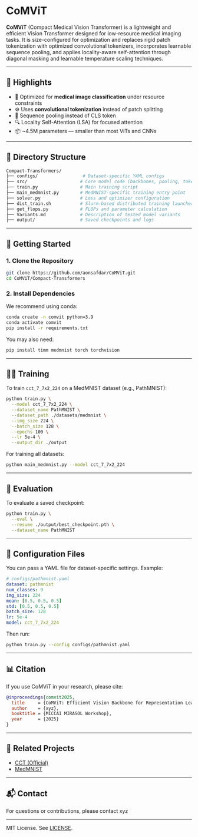 # CoMViT

**CoMViT** (Compact Medical Vision Transformer) is a lightweight and efficient Vision Transformer designed for low-resource medical imaging tasks. It is size-configured for optimization and replaces rigid patch tokenization with optimized convolutional tokenizers, incorporates learnable sequence pooling, and applies locality-aware self-attention through diagonal masking and learnable temperature scaling techniques.

---

## 🔬 Highlights

- 🧠 Optimized for **medical image classification** under resource constraints
- ⚙️ Uses **convolutional tokenization** instead of patch splitting
- 🧩 Sequence pooling instead of CLS token
- 🔍 Locality Self-Attention (LSA) for focused attention
- 📦 ~4.5M parameters — smaller than most ViTs and CNNs

---

## 📁 Directory Structure
```bash
Compact-Transformers/
├── configs/                 # Dataset-specific YAML configs
├── src/                    # Core model code (backbones, pooling, tokenizer)
├── train.py                # Main training script
├── main_medmnist.py        # MedMNIST-specific training entry point
├── solver.py               # Loss and optimizer configuration
├── dist_train.sh           # Slurm-based distributed training launcher
├── get_flops.py            # FLOPs and parameter calculation
├── Variants.md             # Description of tested model variants
├── output/                 # Saved checkpoints and logs
```

---

## 🚀 Getting Started

### 1. Clone the Repository
```bash
git clone https://github.com/aonsafdar/CoMViT.git
cd CoMViT/Compact-Transformers
```

### 2. Install Dependencies
We recommend using conda:
```bash
conda create -n comvit python=3.9
conda activate comvit
pip install -r requirements.txt
```

You may also need:
```bash
pip install timm medmnist torch torchvision
```

---

## 🏋️‍♂️ Training

To train `cct_7_7x2_224` on a MedMNIST dataset (e.g., PathMNIST):

```bash
python train.py \
  --model cct_7_7x2_224 \
  --dataset_name PathMNIST \
  --dataset_path ./datasets/medmnist \
  --img_size 224 \
  --batch_size 128 \
  --epochs 100 \
  --lr 5e-4 \
  --output_dir ./output
```

For training all datasets:
```bash
python main_medmnist.py --model cct_7_7x2_224
```

---

## 🧪 Evaluation
To evaluate a saved checkpoint:
```bash
python train.py \
  --eval \
  --resume ./output/best_checkpoint.pth \
  --dataset_name PathMNIST
```

---

## 🧰 Configuration Files
You can pass a YAML file for dataset-specific settings. Example:
```yaml
# configs/pathmnist.yaml
dataset: pathmnist
num_classes: 9
img_size: 224
mean: [0.5, 0.5, 0.5]
std: [0.5, 0.5, 0.5]
batch_size: 128
lr: 5e-4
model: cct_7_7x2_224
```
Then run:
```bash
python train.py --config configs/pathmnist.yaml
```

---

## 📊 Citation
If you use CoMViT in your research, please cite:
```bibtex
@inproceedings{comvit2025,
  title     = {CoMViT: Efficient Vision Backbone for Representation Learning in Medical Imaging},
  author    = {xyz},
  booktitle = {MICCAI MIRASOL Workshop},
  year      = {2025}
}
```

---

## 🔗 Related Projects
- [CCT (Official)](https://github.com/SHI-Labs/Compact-Transformers)
- [MedMNIST](https://medmnist.com)

---

## 📬 Contact
For questions or contributions, please contact xyz

---

MIT License. See [LICENSE](../LICENSE).
